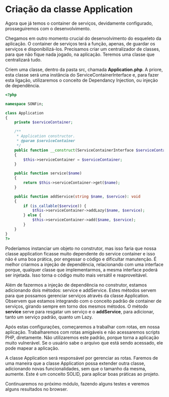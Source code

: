 # Criação da classe Application

Agora que já temos o container de serviços, devidamente configurado, prosseguiremos com o desenvolvimento.

Chegamos em outro momento crucial do desenvolvimento do esqueleto da aplicação. O container de serviços terá a função, apenas, de guardar os serviços e disponibilizá-los. Precisamos criar um centralizador de classes, para que não fique nada jogado, na aplicação. Teremos uma classe que centralizará tudo.

Criem uma classe, dentro da pasta src, chamada **Application.php**. A priore, esta classe será uma instância do ServiceContainerInterface e, para fazer esta ligação, utilizaremos o conceito de Dependancy Injection, ou injeção de dependência.

```php
<?php

namespace SONFin;

class Application
{
    private $serviceContainer;

    /**
     * Application constructor.
     * @param $serviceContainer
     */
    public function __construct(ServiceContainerInterface $serviceContainer)
    {
        $this->serviceContainer = $serviceContainer;
    }

    public function service($name)
    {
        return $this->serviceContainer->get($name);
    }

    public function addService(string $name, $service): void
    {
        if (is_callable($service)) {
            $this->serviceContainer->addLazy($name, $service);
        } else {
            $this->serviceContainer->add($name, $service);
        }
    }
}
?>
```

Poderíamos instanciar um objeto no construtor, mas isso faria que nossa classe application ficasse muito dependente do service container e isso não é uma boa prática, por engessar o código e dificultar manutenção. É melhor criarmos a injeção de dependência, relacionando com uma interface porque, qualquer classe que implementarmos, a mesma interface poderá ser injetada. Isso torna o código muito mais versátil e reaproveitável.

Além de fazermos a injeção de dependência no construtor, estamos adicionando dois métodos: service e addService. Estes métodos servem para que possamos gerenciar serviços através da classe Application. Observem que estamos integrando com o conceito padrão de container de serviços, girando sempre em torno dos mesmos métodos. O método **service** serve para resgatar um serviço e o **addService**, para adicionar, tanto um serviço padrão, quanto um Lazy.

Após estas configurações, começaremos a trabalhar com rotas, em nossa aplicação. Trabalharemos com rotas amigáveis e não acessaremos scripts PHP, diretamente. Não utilizaremos este padrão, porque torna a aplicação muito vulnerável. Se o usuário sabe o arquivo que está sendo acessado, ele pode mapear a aplicação.

A classe Application será responsável por gerenciar as rotas. Faremos de uma maneira que a classe Application possa extender outra classe, adicionando novas funcionalidades, sem que o tamanho da mesma, aumente. Este é um conceito SOLID, para aplicar boas práticas ao projeto.

Continuaremos no próximo módulo, fazendo alguns testes e veremos alguns resultados no browser.
